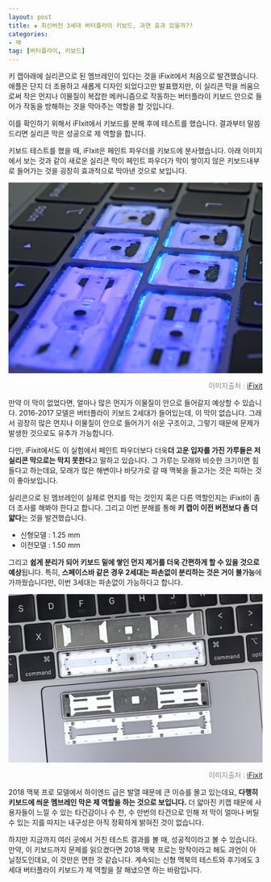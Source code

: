 ```yaml
---  
layout: post  
title: ✚ 최신버전 3세대 버터플라이 키보드, 과연 효과 있을까??
categories:
- 맥
tag: [버터플라이, 키보드]
---  
```

<p class="drop-korean">
키 캡아래에 실리콘으로 된 멤브레인이 있다는 것을 iFixit에서 처음으로 발견했습니다. 애플은 단지 더 조용하고 새롭게 디자인 되었다고만 발표했지만, 이 실리콘 막을 씌움으로써 작은 먼지나 이물질이 복잡한 메커니즘으로 작동하는 버터플라이 키보드 안으로 들어가 작동을 방해하는 것을 막아주는 역할을 할 것입니다.
</p>

이를 확인하기 위해서 iFIxit에서 키보드를 분해 후에 테스트를 했습니다. 결과부터 말씀드리면 실리콘 막은 성공으로 제 역할을 합니다.

키보드 테스트를 했을 때, iFIxit은 페인트 파우더를 키보드에 분사했습니다. 아래 이미지에서 보는 것과 같이 새로운 실리콘 막이 페인트 파우더가 막이 쌓이지 않은 키보드내부로 들어가는 것을 굉장히 효과적으로 막아낸 것으로 보입니다.

<div class="markdown-image">
<img src="/assets/article_images/2018-07-20-test/1.jpeg" alt="" align="middle"/><p style="text-align:right;  color:#878787"> 이미지출처 : <a href="https://ifixit.org/blog/10319/butterfly-keyboard-teardown/?utm_medium=email&utm_campaign=071918_PR_MacBook%20Pro%202018%20Butterfly%20Keyboard%20Teardown&utm_content=071918_PR_MacBook%20Pro%202018%20Butterfly%20Keyboard%20Teardown+CID_02e2886a0b01b497f27dc9e6f59fbd72&utm_source=CampaignMonitor&utm_term=Read%20our%20in-depth%20analysis%20to%20find%20out"> iFixit </a></p> </div>

만약 이 막이 없었다면, 얼마나 많은 먼지가 이물질이 안으로 들어갈지 예상할 수 있습니다. 2016-2017 모델은 버터플라이 키보드 2세대가 들어있는데, 이 막이 없습니다. 그래서 굉장히 많은 먼지나 이물질이 안으로 들어가기 쉬운 구조이고, 그렇기 때문에 문제가 발생한 것으로도 유추가 가능합니다.

다만, iFixit에서도 이 실험에서 페인트 파우더보다 더욱**더 고운 입자를 가진 가루들은 저 실리콘 막으로는 막지 못한다**고 말하고 있습니다. 그 가루는 모래와 비슷한 크기이면 힘들다고 하는데요, 모래가 많은 해변이나 바닷가로 갈 때 맥북을 들고가는 것은 피하는 것이 좋아보입니다.

실리콘으로 된 멤브레인이 실제로 먼지를 막는 것인지 혹은 다른 역할인지는 iFixit이 좀 더 조사를 해봐야 한다고 합니다. 그리고 이번 분해를 통해 **키 캡이 이전 버전보다 좀 더 얇다**는 것을 발견했습니다.
- 신형모델 : 1.25 mm
- 이전모델 : 1.50 mm

 그리고 **쉽게 분리가 되어 키보드 밑에 쌓인 먼지 제거를 더욱 간편하게 할 수 있을 것으로 예상**됩니다. 특히, **스페이스바 같은 경우 2세대는 파손없이 분리하는 것은 거이 불가능**에 가까웠습니다만, 이번 3세대는 파손없이 가능하다고 합니다.
 <div class="markdown-image">
<img src="/assets/article_images/2018-07-20-test/2.png" alt="" align="middle"/><p style="text-align:right;  color:#878787"> 이미지출처 : <a href="https://ifixit.org/blog/10319/butterfly-keyboard-teardown/?utm_medium=email&utm_campaign=071918_PR_MacBook%20Pro%202018%20Butterfly%20Keyboard%20Teardown&utm_content=071918_PR_MacBook%20Pro%202018%20Butterfly%20Keyboard%20Teardown+CID_02e2886a0b01b497f27dc9e6f59fbd72&utm_source=CampaignMonitor&utm_term=Read%20our%20in-depth%20analysis%20to%20find%20out"> iFixit </a></p> </div>

2018 맥북 프로 모델에서 하이엔드 급은 발열 때문에 큰 이슈를 몰고 있는데요, **다행히 키보드에 씌운 멤브레인 막은 제 역할을 하는 것으로 보입니다.** 더 얇아진 키캡 때문에 사용자들이 느낄 수 있는 타건감이나 수 천, 수 만번의 타건으로 인해 저 막이 얼마나 버틸 수 있는 지를 따지는 내구성은 아직 정확하게 밝혀진 것이 없습니다.

하지만 지금까지 여러 곳에서 거친 테스트 결과를 볼 때, 성공적이라고 볼 수 있습니다. 만약, 이 키보드까지 문제를 읽으켰다면 2018 맥북 프로는 망작이라고 해도 과언이 아닐정도인데요, 이 것만은 면한 것 같습니다. 계속되는 신형 맥북의 테스트와 후기에도 3세대 버터플라이 키보드가 제 역할을 잘 해냈으면 하는 바람입니다.
